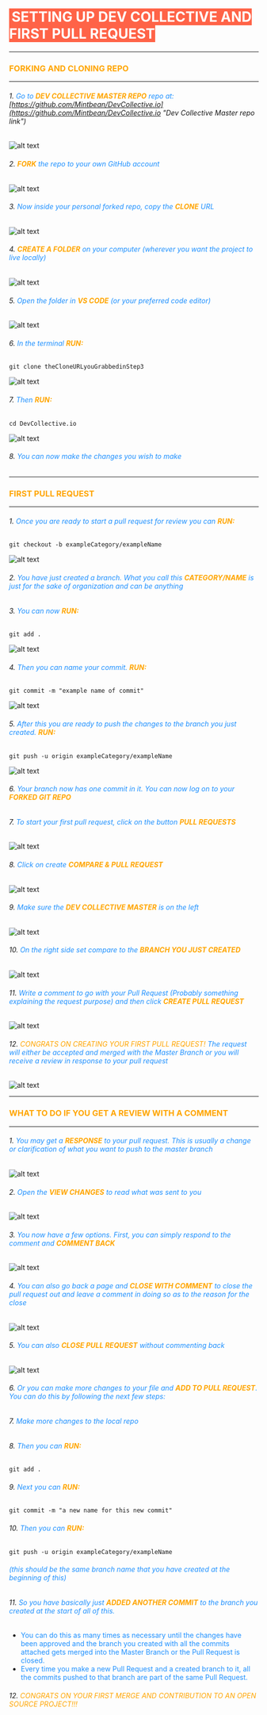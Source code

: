 # <span style="background-color: tomato; color: white; padding-left: 5px">SETTING UP DEV COLLECTIVE AND FIRST PULL REQUEST</span>
---

### <span style="color: orange">FORKING AND CLONING REPO</span>
---

###### 1. <span style="color: dodgerblue">Go to <strong style="color: orange">DEV COLLECTIVE MASTER REPO</strong> repo at: </span>[https://github.com/Mintbean/DevCollective.io](https://github.com/Mintbean/DevCollective.io "Dev Collective Master repo link")
![alt text](assets/pullRequest0.png "go to repo")

###### 2. <span style="color: dodgerblue"><strong style="color: orange">FORK</strong> the repo to your own GitHub account</span>
![alt text](assets/pullRequest1.png "fork repo")

###### 3. <span style="color: dodgerblue">Now inside your personal forked repo, copy the <strong style="color: orange">CLONE</strong> URL</span>
![alt text](assets/pullRequest2.png "copy clone url")

###### 4. <span style="color: dodgerblue"><strong style="color: orange">CREATE A FOLDER</strong> on your computer (wherever you want the project to live locally)</span>
![alt text](assets/pullRequest3.png "create folder")

###### 5. <span style="color: dodgerblue">Open the folder in <strong style="color: orange">VS CODE</strong> (or your preferred code editor)</span>
![alt text](assets/pullRequest4.png "open in code editor")

###### 6. <span style="color: dodgerblue">In the terminal <strong style="color: orange">RUN:</strong></span>
```git clone theCloneURLyouGrabbedinStep3```

![alt text](assets/pullRequest5.png "git clone")

###### 7. <span style="color: dodgerblue">Then <strong style="color: orange">RUN:</strong></span>
```cd DevCollective.io```

![alt text](assets/pullRequest6.png "cd into directory")

###### 8. <span style="color: dodgerblue">You can now make the changes you wish to make</span>

---

### <span style="color: orange">FIRST PULL REQUEST</span>
---

###### 1. <span style="color: dodgerblue">Once you are ready to start a pull request for review you can <strong style="color: orange">RUN:</strong></span> 
```git checkout -b exampleCategory/exampleName```

![alt text](assets/pullRequest7.png "make branch")

###### 2. <span style="color: dodgerblue">You have just created a branch. What you call this <strong style="color: orange">CATEGORY/NAME</strong> is just for the sake of organization and can be anything</span>

###### 3. <span style="color: dodgerblue">You can now <strong style="color: orange">RUN:</strong></span>
```git add .```

![alt text](assets/pullRequest8.png "git add")

###### 4. <span style="color: dodgerblue">Then you can name your commit. <strong style="color: orange">RUN:</strong></span>
```git commit -m "example name of commit"```

![alt text](assets/pullRequest9.png "git commit")

###### 5. <span style="color: dodgerblue">After this you are ready to push the changes to the branch you just created. <strong style="color: orange">RUN:</strong></span>
```git push -u origin exampleCategory/exampleName```

![alt text](assets/pullRequest10.png "git push")

###### 6. <span style="color: dodgerblue">Your branch now has one commit in it. You can now log on to your <strong style="color: orange">FORKED GIT REPO</strong></span>

###### 7. <span style="color: dodgerblue">To start your first pull request, click on the button <strong style="color: orange">PULL REQUESTS</strong></span>
![alt text](assets/pullRequest11.png "click pull requests")

###### 8. <span style="color: dodgerblue">Click on create <strong style="color: orange">COMPARE & PULL REQUEST</strong></span>
![alt text](assets/pullRequest12.png "click compare & pull request")

###### 9. <span style="color: dodgerblue">Make sure the <strong style="color: orange">DEV COLLECTIVE MASTER</strong> is on the left</span>
![alt text](assets/pullRequest13.png "master repo on left")

###### 10. <span style="color: dodgerblue">On the right side set compare to the <strong style="color: orange">BRANCH YOU JUST CREATED</strong></span>
![alt text](assets/pullRequest14.png "created branch on right")

###### 11. <span style="color: dodgerblue">Write a comment to go with your Pull Request (Probably something explaining the request purpose) and then click <strong style="color: orange">CREATE PULL REQUEST</strong></span>
![alt text](assets/pullRequest15.png "comment and create pull request")

###### 12. <span style="color: orange">CONGRATS ON CREATING YOUR FIRST PULL REQUEST!</span> <span style="color: dodgerblue">The request will either be accepted and merged with the Master Branch or you will receive a review in response to your pull request</span>
![alt text](assets/pullRequest16.png "pull request complete!")

---

### <span style="color: orange">WHAT TO DO IF YOU GET A REVIEW WITH A COMMENT</span>
---

###### 1. <span style="color: dodgerblue">You may get a <strong style="color: orange">RESPONSE</strong> to your pull request. This is usually a change or clarification of what you want to push to the master branch</span>
![alt text](assets/pullRequest17.png "pull request response")

###### 2. <span style="color: dodgerblue">Open the <strong style="color: orange">VIEW CHANGES</strong> to read what was sent to you</span>
![alt text](assets/pullRequest18.png "read review")

###### 3. <span style="color: dodgerblue">You now have a few options. First, you can simply respond to the comment and <strong style="color: orange">COMMENT BACK</strong></span>
![alt text](assets/pullRequest19.png "just respond")

###### 4. <span style="color: dodgerblue">You can also go back a page and <strong style="color: orange">CLOSE WITH COMMENT</strong> to close the pull request out and leave a comment in doing so as to the reason for the close</span>
![alt text](assets/pullRequest20.png "close with comment")

###### 5. <span style="color: dodgerblue">You can also <strong style="color: orange">CLOSE PULL REQUEST</strong> without commenting back</span>
![alt text](assets/pullRequest21.png "copy clone url")

###### 6. <span style="color: dodgerblue">Or you can make more changes to your file and <strong style="color: orange">ADD TO PULL REQUEST</strong>. You can do this by following the next few steps:</span>

###### 7. <span style="color: dodgerblue">Make more changes to the local repo</span>

###### 8. <span style="color: dodgerblue">Then you can <strong style="color: orange">RUN:</strong></span>
```git add .```
###### 9. <span style="color: dodgerblue">Next you can <strong style="color: orange">RUN:</strong></span>
```git commit -m "a new name for this new commit"```

###### 10. <span style="color: dodgerblue">Then you can <strong style="color: orange">RUN:</strong></span> 
```git push -u origin exampleCategory/exampleName```
###### <span style="color: dodgerblue">(this should be the same branch name that you have created at the beginning of this)</span>

###### 11. <span style="color: dodgerblue">So you have basically just <strong style="color: orange">ADDED ANOTHER COMMIT</strong> to the branch you created at the start of all of this.</span>
  * <span style="color: dodgerblue">You can do this as many times as necessary until the changes have been approved and the branch you created with all the commits attached gets merged into the Master Branch or the Pull Request is closed.</span>
  * <span style="color: dodgerblue">Every time you make a new Pull Request and a created branch to it, all the commits pushed to that branch are part of the same Pull Request.</span>

###### 12. <span style="color:orange">CONGRATS ON YOUR FIRST MERGE AND CONTRIBUTION TO AN OPEN SOURCE PROJECT!!!</span>

